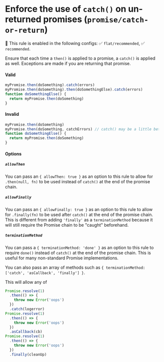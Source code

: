 # Enforce the use of `catch()` on un-returned promises (`promise/catch-or-return`)

💼 This rule is enabled in the following configs: ✅ `flat/recommended`, ✅
`recommended`.

<!-- end auto-generated rule header -->

Ensure that each time a `then()` is applied to a promise, a `catch()` is applied
as well. Exceptions are made if you are returning that promise.

#### Valid

```js
myPromise.then(doSomething).catch(errors)
myPromise.then(doSomething).then(doSomethingElse).catch(errors)
function doSomethingElse() {
  return myPromise.then(doSomething)
}
```

#### Invalid

```js
myPromise.then(doSomething)
myPromise.then(doSomething, catchErrors) // catch() may be a little better
function doSomethingElse() {
  return myPromise.then(doSomething)
}
```

#### Options

##### `allowThen`

You can pass an `{ allowThen: true }` as an option to this rule to allow for
`.then(null, fn)` to be used instead of `catch()` at the end of the promise
chain.

##### `allowFinally`

You can pass an `{ allowFinally: true }` as an option to this rule to allow for
`.finally(fn)` to be used after `catch()` at the end of the promise chain. This
is different from adding `'finally'` as a `terminationMethod` because it will
still require the Promise chain to be "caught" beforehand.

##### `terminationMethod`

You can pass a `{ terminationMethod: 'done' }` as an option to this rule to
require `done()` instead of `catch()` at the end of the promise chain. This is
useful for many non-standard Promise implementations.

You can also pass an array of methods such as
`{ terminationMethod: ['catch', 'asCallback', 'finally'] }`.

This will allow any of

```js
Promise.resolve(1)
  .then(() => {
    throw new Error('oops')
  })
  .catch(logerror)
Promise.resolve(1)
  .then(() => {
    throw new Error('oops')
  })
  .asCallback(cb)
Promise.resolve(1)
  .then(() => {
    throw new Error('oops')
  })
  .finally(cleanUp)
```
